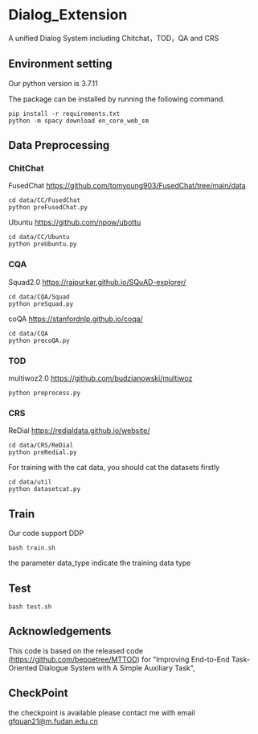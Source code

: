 # Dialog_Extension
A unified Dialog System including Chitchat，TOD，QA and CRS

## Environment setting
Our python version is 3.7.11

The package can be installed by running the following command.

```
pip install -r requirements.txt
python -m spacy download en_core_web_sm
```

## Data Preprocessing
### ChitChat
FusedChat  https://github.com/tomyoung903/FusedChat/tree/main/data
```
cd data/CC/FusedChat
python preFusedChat.py
```
Ubuntu   https://github.com/npow/ubottu
```
cd data/CC/Ubuntu
python preUbuntu.py 
```
### CQA
Squad2.0   https://rajpurkar.github.io/SQuAD-explorer/
```
cd data/CQA/Squad
python preSquad.py 
```
coQA  https://stanfordnlp.github.io/coqa/
```
cd data/CQA
python precoQA.py
```
### TOD
multiwoz2.0   https://github.com/budzianowski/multiwoz
```
python preprocess.py
```
### CRS
ReDial   https://redialdata.github.io/website/
```
cd data/CRS/ReDial
python preRedial.py
```
For training with the cat data, you should cat the datasets firstly
```
cd data/util
python datasetcat.py
```
## Train
Our code support DDP
```
bash train.sh
```
the parameter data_type indicate the training data type

## Test
```
bash test.sh
```

## Acknowledgements

This code is based on the released code (https://github.com/bepoetree/MTTOD) for "Improving End-to-End Task-Oriented Dialogue System with A Simple Auxiliary Task",  

## CheckPoint
the checkpoint is available 
please contact me with email gfquan21@m.fudan.edu.cn
